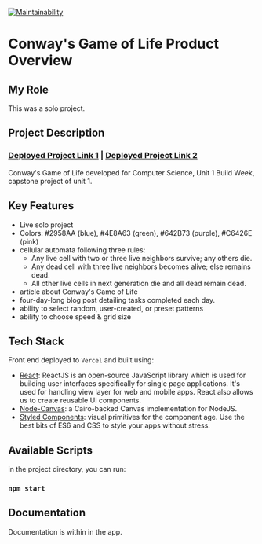 [![Maintainability](https://api.codeclimate.com/v1/badges/7f43b7af335091b3e81b/maintainability)](https://codeclimate.com/github/evoingram/cs-bw/maintainability)

# Conway's Game of Life Product Overview

## My Role

This was a solo project.

## Project Description

### [Deployed Project Link 1](https://cs-bw.now.sh/)   |   [Deployed Project Link 2](https://www.aquoco.co/erica-ingram/cgol/index.html)

Conway's Game of Life developed for Computer Science, Unit 1 Build Week, capstone project of unit 1.
## Key Features

- Live solo project
- Colors:  #2958AA (blue), #4E8A63 (green), #642B73 (purple), #C6426E (pink)
- cellular automata following three rules:
  - Any live cell with two or three live neighbors survive; any others die.
  - Any dead cell with three live neighbors becomes alive; else remains dead.
  - All other live cells in next generation die and all dead remain dead.
- article about Conway's Game of Life
- four-day-long blog post detailing tasks completed each day.
- ability to select random, user-created, or preset patterns
- ability to choose speed & grid size

## Tech Stack

Front end deployed to `Vercel` and built using:

- [React](https://reactjs.org/): ReactJS is an open-source JavaScript library which is used for building user interfaces specifically for single page applications. It's used for handling view layer for web and mobile apps. React also allows us to create reusable UI components.
- [Node-Canvas](https://github.com/Automattic/node-canvas):  a Cairo-backed Canvas implementation for NodeJS.
- [Styled Components](https://styled-components.com/):  visual primitives for the component age.  Use the best bits of ES6 and CSS to style your apps without stress.

## Available Scripts 

in the project directory, you can run: 

### `npm start`

## Documentation

Documentation is within in the app.
